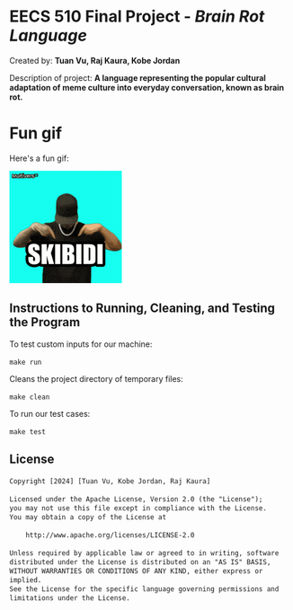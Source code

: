 # EECS 510 Final Project - _Brain Rot Language_

Created by: **Tuan Vu, Raj Kaura, Kobe Jordan**

Description of project: **A language representing the popular cultural adaptation of meme culture into everyday conversation, known as brain rot.**

# Fun gif

Here's a fun gif:

<img src='README.gif' title='Fun Gif' width='' alt='Fun Gif' />

## Instructions to Running, Cleaning, and Testing the Program

To test custom inputs for our machine:

`make run`

Cleans the project directory of temporary files:

`make clean`

To run our test cases:

`make test`

## License

    Copyright [2024] [Tuan Vu, Kobe Jordan, Raj Kaura]

    Licensed under the Apache License, Version 2.0 (the "License");
    you may not use this file except in compliance with the License.
    You may obtain a copy of the License at

        http://www.apache.org/licenses/LICENSE-2.0

    Unless required by applicable law or agreed to in writing, software
    distributed under the License is distributed on an "AS IS" BASIS,
    WITHOUT WARRANTIES OR CONDITIONS OF ANY KIND, either express or implied.
    See the License for the specific language governing permissions and
    limitations under the License.
